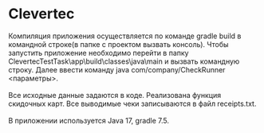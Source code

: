 # Clevertec
Компиляция приложения осуществляется по команде gradle build в командной строке(в папке с проектом вызвать консоль).
Чтобы запустить приложение необходимо перейти в папку ClevertecTestTask\app\build\classes\java\main и вызвать командную строку. Далее ввести команду java com/company/CheckRunner <параметры>.<br/>
<br/>
Все исходные данные задаются в коде. Реализована функция скидочных карт. Все выводимые чеки записываются в файл receipts.txt.<br/>
<br/>
В приложении используется Java 17, gradle 7.5.
